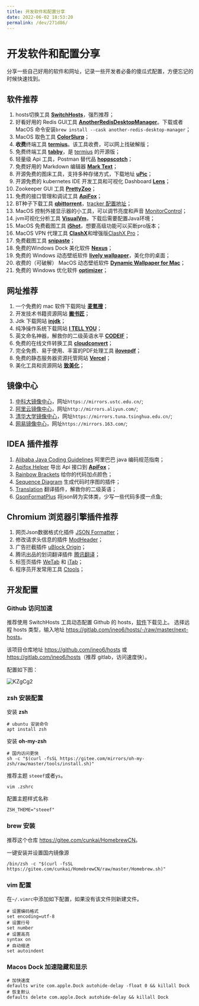 ```yaml
---
title: 开发软件和配置分享
date: 2022-06-02 18:53:20
permalink: /dev/271d86/
---
```

# 开发软件和配置分享

分享一些自己好用的软件和网址，记录一些开发者必备的傻瓜式配置，方便忘记的时候快速找到。

## 软件推荐

1. hosts切换工具 [**SwitchHosts**](https://www.electronjs.org/apps/switchhosts)，强烈推荐<Badge text="MacOS" type="tip" /><Badge text="Windows" type="info" />；
2. 好看好用的 Redis GUI工具 [**AnotherRedisDesktopManager**](https://gitee.com/qishibo/AnotherRedisDesktopManager)。下载或者 MacOS 命令安装`brew install --cask another-redis-desktop-manager`；
3. MacOS 取色工具 [**ColorSlurp**](https://apps.apple.com/cn/app/colorslurp/id1287239339?l=en&mt=12)<Badge text="MacOS" type="tip" /><Badge text="Windows" type="info" />；
5. **收费**终端工具 [**termius**](https://www.termius.com/)。该工具收费，可以网上找破解版<Badge text="MacOS" type="tip" />；
6. 免费终端工具 [**tabby**](https://github.com/Eugeny/tabby/releases)，是 [termius](https://www.termius.com/) 的开源版<Badge text="MacOS" type="tip" /><Badge text="Windows" type="info" />；
7. 轻量级 Api 工具，Postman 替代品 [**hoppscotch**](https://hoppscotch.io/cn/)<Badge text="Web" type="danger" />；
8. 免费好用的 Markdown 编辑器 [**Mark Text**](https://marktext.app/)<Badge text="MacOS" type="tip" /><Badge text="Windows" type="info" />；
9. 开源免费的图床工具，支持多种存储方式，下载地址 [**uPic**](https://github.com/gee1k/uPic/releases)<Badge text="MacOS" type="tip" /><Badge text="Windows" type="info" />；
10. 开源免费的 kubernetes IDE 开发工具和可视化 Dashboard [**Lens**](https://github.com/lensapp/lens)<Badge text="MacOS" type="tip" /><Badge text="Windows" type="info" />；
11. Zookeeper GUI 工具 [**PrettyZoo**](https://github.com/vran-dev/PrettyZoo/releases)<Badge text="MacOS" type="tip" /><Badge text="Windows" type="info" />；
12. 免费的接口管理和调试工具 [**ApiFox**](https://www.apifox.cn/)<Badge text="MacOS" type="tip" /><Badge text="Windows" type="info" />；
13. BT种子下载工具 [**qbittorrent**](https://github.com/qbittorrent/qBittorrent)，[tracker 配置地址](https://github.com/ngosang/trackerslist/blob/master/trackers_all.txt)<Badge text="Windows" type="info" />；
14. MacOS 控制外接显示器的小工具，可以调节亮度和声音 [MonitorControl](https://github.com/MonitorControl/MonitorControl/releases)<Badge text="MacOS" type="tip" />；
15. jvm可视化分析工具 [**VisualVm**](https://visualvm.github.io/download.html)，下载后需要配置Java环境<Badge text="MacOS" type="tip" /><Badge text="Windows" type="info" />；
16. MacOS 免费截图工具 [**iShot**](https://www.better365.cn/ishot.html)，想要高级功能可以买断pro版本<Badge text="MacOS" type="tip" />；
17. MacOS VPN 代理工具 [**ClashX**](https://github.com/yichengchen/clashX/releases)和增强版[ClashX Pro](https://install.appcenter.ms/users/clashx/apps/clashx-pro/distribution_groups/public)<Badge text="MacOS" type="tip" />；
18. 免费截图工具 [**snipaste**](https://zh.snipaste.com/)<Badge text="MacOS" type="tip" /><Badge text="Windows" type="info" />；
19. 免费的Windows Dock 美化软件 [**Nexus**](https://www.winstep.net/nexus.asp)<Badge text="MacOS" type="tip" />；
20. 免费的 Windows 动态壁纸软件 [**lively wallpaper**](https://github.com/rocksdanister/lively/releases)，美化你的桌面<Badge text="Windows" type="info" />；
21. 收费的（可破解） MacOS 动态壁纸软件 [**Dynamic Wallpaper for Mac**](https://macoshome.com/app/utilities/6908.html)<Badge text="MacOS" type="tip" />；
22. 免费的 Windows 优化软件 [**optimizer**]([text](https://github.com/hellzerg/optimizer))<Badge text="MacOS" type="tip" /><Badge text="Windows" type="info" />；

## 网址推荐

1. 一个免费的 mac 软件下载网址 [**麦氪搜**](https://www.imacso.com/)； 
2. 开发技术书籍资源网站 [**搬书匠**](http://www.banshujiang.cn/)；
3. Jdk 下载网站 [**injdk**](https://www.injdk.cn/)；
4. 纯净操作系统下载网站 [**I TELL YOU**](https://next.itellyou.cn/)；
5. 英文命名神器，解救你的二级英语水平 [**CODEIF**](https://unbug.github.io/codelf/)；
6. 免费的在线文件转换工具 [**cloudconvert**](https://cloudconvert.com/)；
7. 完全免费、易于使用、丰富的PDF处理工具 [**ilovepdf**](https://www.ilovepdf.com/zh-cn)；
8. 免费的静态服务器资源托管网站 [**Vercel**](https://vercel.com)；
9. 美化工具和资源网站 [**致美化**](https://zhutix.com/)；


## 镜像中心

1. [中科大镜像中心](https://mirrors.ustc.edu.cn/)，网址`https://mirrors.ustc.edu.cn/`;
2. [阿里云镜像中心](http://mirrors.aliyun.com/)，网址`http://mirrors.aliyun.com/`;
2. [清华大学镜像中心](https://mirrors.tuna.tsinghua.edu.cn/)，网址`https://mirrors.tuna.tsinghua.edu.cn/`;
2. [网易镜像中心](https://mirrors.163.com/)，网址`https://mirrors.163.com/`;

## IDEA 插件推荐

1. [Alibaba Java Coding Guidelines](https://plugins.jetbrains.com/plugin/10046-alibaba-java-coding-guidelines) 阿里巴巴 java 编码规范指南；
2. [Apifox Helper](https://plugins.jetbrains.com/plugin/20549-apifox-helper) 导出 Api 接口到 [**ApiFox**](https://www.apifox.cn/)；
3. [Rainbow Brackets](https://plugins.jetbrains.com/plugin/10080-rainbow-brackets) 给你的代码加点颜色；
4. [Sequence Diagram](https://plugins.jetbrains.com/plugin/8286-sequence-diagram) 生成代码时序图的插件；
5. [Translation](https://plugins.jetbrains.com/plugin/8579-translation) 翻译插件，解救你的二级英语；
6. [GsonFormatPlus](https://plugins.jetbrains.com/plugin/14949-gsonformatplus) 将json转为实体类，少写一些代码多摸一点鱼;

## Chromium 浏览器引擎插件推荐

1. 网页Json数据格式化插件 [JSON Formatter](https://chrome.google.com/webstore/detail/json-formatter/bcjindcccaagfpapjjmafapmmgkkhgoa)；
2. 修改请求头信息的插件 [ModHeader](https://chrome.google.com/webstore/detail/modheader-modify-http-hea/idgpnmonknjnojddfkpgkljpfnnfcklj)；
3. 广告拦截插件 [uBlock Origin](https://chrome.google.com/webstore/detail/ublock-origin/cjpalhdlnbpafiamejdnhcphjbkeiagm)；
4. 腾讯出品的划词翻译插件 [腾讯翻译](https://chrome.google.com/webstore/detail/%E8%85%BE%E8%AE%AF%E7%BF%BB%E8%AF%91/lkjkfecdnfjopaeaibboihfkmhdjmanm)；
5. 标签页插件 [WeTab](https://chrome.google.com/webstore/detail/wetab-%E5%85%8D%E8%B4%B9chatgpt%E6%96%B0%E6%A0%87%E7%AD%BE%E9%A1%B5/aikflfpejipbpjdlfabpgclhblkpaafo) 和 [iTab](https://chrome.google.com/webstore/detail/itab%E6%96%B0%E6%A0%87%E7%AD%BE%E9%A1%B5%E5%85%8D%E8%B4%B9chatgpt/mhloojimgilafopcmlcikiidgbbnelip)；
5. 程序员开发常用工具 [Ctools](https://github.com/baiy/Ctool)；

## 开发配置

### Github 访问加速

推荐使用 SwitchHosts 工具动态配置 Github 的 hosts，[软件](#软件推荐)下载见上。
选择远程 hosts 类型，输入地址 <https://gitlab.com/ineo6/hosts/-/raw/master/next-hosts>。

该项目仓库地址 <https://github.com/ineo6/hosts> 或 <https://gitlab.com/ineo6/hosts>（推荐 gitlab，访问速度快）。

配置如下图：

![KZgCg2](https://qiqiang.oss-cn-hangzhou.aliyuncs.com/muan/KZgCg2.jpg)

### zsh 安装配置

安装 **zsh**

```shell
# ubuntu 安装命令
apt install zsh
```

安装 **oh-my-zsh** 

```shell
# 国内访问更快
sh -c "$(curl -fsSL https://gitee.com/mirrors/oh-my-zsh/raw/master/tools/install.sh)"
```
推荐主题 `steeef`或者`ys`。
```shell
vim .zshrc
```
配置主题样式名称
```text
ZSH_THEME="steeef"
```

### brew 安装

推荐这个仓库 <https://gitee.com/cunkai/HomebrewCN>。

一键安装并设置国内镜像源

```shell
/bin/zsh -c "$(curl -fsSL https://gitee.com/cunkai/HomebrewCN/raw/master/Homebrew.sh)"
```

### vim 配置

在`~/.vimrc`中添加如下配置，如果没有该文件则新建文件。

```
# 设置编码格式
set encoding=utf-8
# 设置行号
set number
# 设置高亮
syntax on
# 自动缩进
set autoindent
```

### Macos Dock 加速隐藏和显示

```shell
# 加快速度
defaults write com.apple.Dock autohide-delay -float 0 && killall Dock
# 恢复默认
defaults delete com.apple.Dock autohide-delay && killall Dock
```

